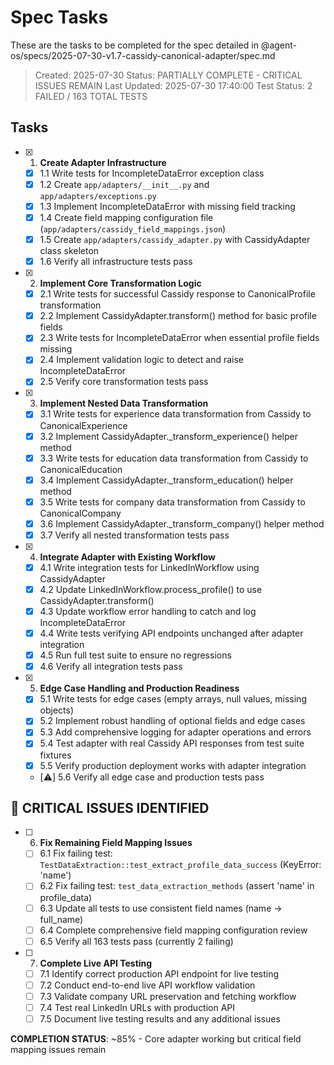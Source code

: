 # Spec Tasks

These are the tasks to be completed for the spec detailed in @agent-os/specs/2025-07-30-v1.7-cassidy-canonical-adapter/spec.md

> Created: 2025-07-30
> Status: PARTIALLY COMPLETE - CRITICAL ISSUES REMAIN
> Last Updated: 2025-07-30 17:40:00
> Test Status: 2 FAILED / 163 TOTAL TESTS

## Tasks

- [x] 1. **Create Adapter Infrastructure**
  - [x] 1.1 Write tests for IncompleteDataError exception class
  - [x] 1.2 Create `app/adapters/__init__.py` and `app/adapters/exceptions.py` 
  - [x] 1.3 Implement IncompleteDataError with missing field tracking
  - [x] 1.4 Create field mapping configuration file (`app/adapters/cassidy_field_mappings.json`)
  - [x] 1.5 Create `app/adapters/cassidy_adapter.py` with CassidyAdapter class skeleton  
  - [x] 1.6 Verify all infrastructure tests pass

- [x] 2. **Implement Core Transformation Logic**
  - [x] 2.1 Write tests for successful Cassidy response to CanonicalProfile transformation
  - [x] 2.2 Implement CassidyAdapter.transform() method for basic profile fields
  - [x] 2.3 Write tests for IncompleteDataError when essential profile fields missing
  - [x] 2.4 Implement validation logic to detect and raise IncompleteDataError
  - [x] 2.5 Verify core transformation tests pass

- [x] 3. **Implement Nested Data Transformation**
  - [x] 3.1 Write tests for experience data transformation from Cassidy to CanonicalExperience
  - [x] 3.2 Implement CassidyAdapter._transform_experience() helper method
  - [x] 3.3 Write tests for education data transformation from Cassidy to CanonicalEducation
  - [x] 3.4 Implement CassidyAdapter._transform_education() helper method
  - [x] 3.5 Write tests for company data transformation from Cassidy to CanonicalCompany
  - [x] 3.6 Implement CassidyAdapter._transform_company() helper method
  - [x] 3.7 Verify all nested transformation tests pass

- [x] 4. **Integrate Adapter with Existing Workflow**
  - [x] 4.1 Write integration tests for LinkedInWorkflow using CassidyAdapter
  - [x] 4.2 Update LinkedInWorkflow.process_profile() to use CassidyAdapter.transform()
  - [x] 4.3 Update workflow error handling to catch and log IncompleteDataError
  - [x] 4.4 Write tests verifying API endpoints unchanged after adapter integration
  - [x] 4.5 Run full test suite to ensure no regressions
  - [x] 4.6 Verify all integration tests pass

- [x] 5. **Edge Case Handling and Production Readiness**
  - [x] 5.1 Write tests for edge cases (empty arrays, null values, missing objects)
  - [x] 5.2 Implement robust handling of optional fields and edge cases
  - [x] 5.3 Add comprehensive logging for adapter operations and errors
  - [x] 5.4 Test adapter with real Cassidy API responses from test suite fixtures
  - [x] 5.5 Verify production deployment works with adapter integration
  - [⚠️] 5.6 Verify all edge case and production tests pass

## 🚨 CRITICAL ISSUES IDENTIFIED

- [ ] 6. **Fix Remaining Field Mapping Issues**
  - [ ] 6.1 Fix failing test: `TestDataExtraction::test_extract_profile_data_success` (KeyError: 'name')
  - [ ] 6.2 Fix failing test: `test_data_extraction_methods` (assert 'name' in profile_data)
  - [ ] 6.3 Update all tests to use consistent field names (name -> full_name)
  - [ ] 6.4 Complete comprehensive field mapping configuration review
  - [ ] 6.5 Verify all 163 tests pass (currently 2 failing)

- [ ] 7. **Complete Live API Testing**
  - [ ] 7.1 Identify correct production API endpoint for live testing
  - [ ] 7.2 Conduct end-to-end live API workflow validation
  - [ ] 7.3 Validate company URL preservation and fetching workflow
  - [ ] 7.4 Test real LinkedIn URLs with production API
  - [ ] 7.5 Document live testing results and any additional issues

**COMPLETION STATUS**: ~85% - Core adapter working but critical field mapping issues remain
